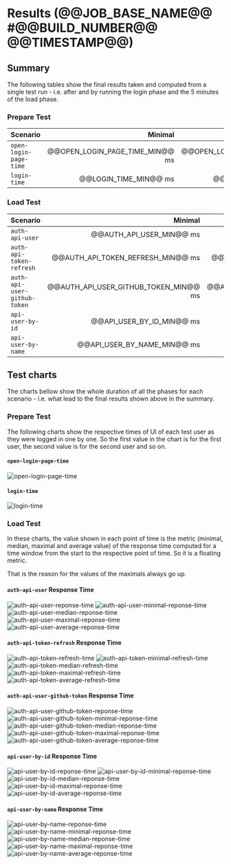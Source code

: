 # Results (@@JOB_BASE_NAME@@ #@@BUILD_NUMBER@@ @@TIMESTAMP@@)
## Summary
The following tables show the final results taken and computed from a single test run - i.e. after and by running the login phase and the 5 minutes of the load phase.
### Prepare Test
| Scenario | Minimal | Median | Maximal |
| :--- | ---: | ---: | ---: |
| `open-login-page-time` | @@OPEN_LOGIN_PAGE_TIME_MIN@@ ms | @@OPEN_LOGIN_PAGE_TIME_MEDIAN@@ ms | @@OPEN_LOGIN_PAGE_TIME_MAX@@ ms |
| `login-time` | @@LOGIN_TIME_MIN@@ ms | @@LOGIN_TIME_MEDIAN@@ ms | @@LOGIN_TIME_MAX@@ ms |

### Load Test
| Scenario | Minimal | Median | Maximal |
| :--- | ---: | ---: | ---: |
|`auth-api-user`| @@AUTH_API_USER_MIN@@ ms | @@AUTH_API_USER_MEDIAN@@ ms | @@AUTH_API_USER_MAX@@ ms |
|`auth-api-token-refresh`| @@AUTH_API_TOKEN_REFRESH_MIN@@ ms | @@AUTH_API_TOKEN_REFRESH_MEDIAN@@ ms | @@AUTH_API_TOKEN_REFRESH_MAX@@ ms |
|`auth-api-user-github-token`| @@AUTH_API_USER_GITHUB_TOKEN_MIN@@ ms | @@AUTH_API_USER_GITHUB_TOKEN_MEDIAN@@ ms | @@AUTH_API_USER_GITHUB_TOKEN_MAX@@ ms |
|`api-user-by-id`| @@API_USER_BY_ID_MIN@@ ms | @@API_USER_BY_ID_MEDIAN@@ ms | @@API_USER_BY_ID_MAX@@ ms |
|`api-user-by-name`| @@API_USER_BY_NAME_MIN@@ ms | @@API_USER_BY_NAME_MEDIAN@@ ms | @@API_USER_BY_NAME_MAX@@ ms |

## Test charts
The charts bellow show the whole duration of all the phases for each scenario - i.e. what lead to the final results shown above in the summary.

### Prepare Test
The following charts show the respective times of UI of each test user as they were logged in one by one.
So the first value in the chart is for the first user, the second value is for the second user and so on.

#### `open-login-page-time`
![open-login-page-time](./@@JOB_BASE_NAME@@-@@BUILD_NUMBER@@-open-login-page-time.png)

#### `login-time`
![login-time](./@@JOB_BASE_NAME@@-@@BUILD_NUMBER@@-login-time.png)

### Load Test
In these charts, the value shown in each point of time is the metric (minimal, median, maximal and average value) of the response time
computed for a time window from the start to the respective point of time. So it is a floating metric.

That is the reason for the values of the maximals always go up.
#### `auth-api-user` Response Time
![auth-api-user-reponse-time](./@@JOB_BASE_NAME@@-@@BUILD_NUMBER@@-GET_auth-api-user-response-time.png)
![auth-api-user-minimal-reponse-time](./@@JOB_BASE_NAME@@-@@BUILD_NUMBER@@-GET_auth-api-user-minimal-response-time.png)
![auth-api-user-median-reponse-time](./@@JOB_BASE_NAME@@-@@BUILD_NUMBER@@-GET_auth-api-user-median-response-time.png)
![auth-api-user-maximal-reponse-time](./@@JOB_BASE_NAME@@-@@BUILD_NUMBER@@-GET_auth-api-user-maximal-response-time.png)
![auth-api-user-average-reponse-time](./@@JOB_BASE_NAME@@-@@BUILD_NUMBER@@-GET_auth-api-user-average-response-time.png)
#### `auth-api-token-refresh` Response Time
![auth-api-token-refresh-time](./@@JOB_BASE_NAME@@-@@BUILD_NUMBER@@-POST_auth-api-token-refresh-response-time.png)
![auth-api-token-minimal-refresh-time](./@@JOB_BASE_NAME@@-@@BUILD_NUMBER@@-POST_auth-api-token-refresh-minimal-response-time.png)
![auth-api-token-median-refresh-time](./@@JOB_BASE_NAME@@-@@BUILD_NUMBER@@-POST_auth-api-token-refresh-median-response-time.png)
![auth-api-token-maximal-refresh-time](./@@JOB_BASE_NAME@@-@@BUILD_NUMBER@@-POST_auth-api-token-refresh-maximal-response-time.png)
![auth-api-token-average-refresh-time](./@@JOB_BASE_NAME@@-@@BUILD_NUMBER@@-POST_auth-api-token-refresh-average-response-time.png)
#### `auth-api-user-github-token` Response Time
![auth-api-user-github-token-reponse-time](./@@JOB_BASE_NAME@@-@@BUILD_NUMBER@@-GET_auth-api-user-github-token-response-time.png)
![auth-api-user-github-token-minimal-reponse-time](./@@JOB_BASE_NAME@@-@@BUILD_NUMBER@@-GET_auth-api-user-github-token-minimal-response-time.png)
![auth-api-user-github-token-median-reponse-time](./@@JOB_BASE_NAME@@-@@BUILD_NUMBER@@-GET_auth-api-user-github-token-median-response-time.png)
![auth-api-user-github-token-maximal-reponse-time](./@@JOB_BASE_NAME@@-@@BUILD_NUMBER@@-GET_auth-api-user-github-token-maximal-response-time.png)
![auth-api-user-github-token-average-reponse-time](./@@JOB_BASE_NAME@@-@@BUILD_NUMBER@@-GET_auth-api-user-github-token-average-response-time.png)
#### `api-user-by-id` Response Time
![api-user-by-id-reponse-time](./@@JOB_BASE_NAME@@-@@BUILD_NUMBER@@-GET_api-user-by-id-response-time.png)
![api-user-by-id-minimal-reponse-time](./@@JOB_BASE_NAME@@-@@BUILD_NUMBER@@-GET_api-user-by-id-minimal-response-time.png)
![api-user-by-id-median-reponse-time](./@@JOB_BASE_NAME@@-@@BUILD_NUMBER@@-GET_api-user-by-id-median-response-time.png)
![api-user-by-id-maximal-reponse-time](./@@JOB_BASE_NAME@@-@@BUILD_NUMBER@@-GET_api-user-by-id-maximal-response-time.png)
![api-user-by-id-average-reponse-time](./@@JOB_BASE_NAME@@-@@BUILD_NUMBER@@-GET_api-user-by-id-average-response-time.png)
####  `api-user-by-name` Response Time
![api-user-by-name-reponse-time](./@@JOB_BASE_NAME@@-@@BUILD_NUMBER@@-GET_api-user-by-name-response-time.png)
![api-user-by-name-minimal-reponse-time](./@@JOB_BASE_NAME@@-@@BUILD_NUMBER@@-GET_api-user-by-name-minimal-response-time.png)
![api-user-by-name-median-reponse-time](./@@JOB_BASE_NAME@@-@@BUILD_NUMBER@@-GET_api-user-by-name-median-response-time.png)
![api-user-by-name-maximal-reponse-time](./@@JOB_BASE_NAME@@-@@BUILD_NUMBER@@-GET_api-user-by-name-maximal-response-time.png)
![api-user-by-name-average-reponse-time](./@@JOB_BASE_NAME@@-@@BUILD_NUMBER@@-GET_api-user-by-name-average-response-time.png)
